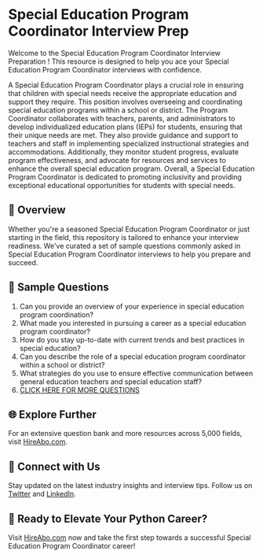 # Special Education Program Coordinator Interview Prep

Welcome to the Special Education Program Coordinator Interview Preparation ! This resource is designed to help you ace your Special Education Program Coordinator interviews with confidence.

A Special Education Program Coordinator plays a crucial role in ensuring that children with special needs receive the appropriate education and support they require. This position involves overseeing and coordinating special education programs within a school or district. The Program Coordinator collaborates with teachers, parents, and administrators to develop individualized education plans (IEPs) for students, ensuring that their unique needs are met. They also provide guidance and support to teachers and staff in implementing specialized instructional strategies and accommodations. Additionally, they monitor student progress, evaluate program effectiveness, and advocate for resources and services to enhance the overall special education program. Overall, a Special Education Program Coordinator is dedicated to promoting inclusivity and providing exceptional educational opportunities for students with special needs.

## 🚀 Overview

Whether you're a seasoned Special Education Program Coordinator or just starting in the field, this repository is tailored to enhance your interview readiness. We've curated a set of sample questions commonly asked in Special Education Program Coordinator interviews to help you prepare and succeed.

## 📝 Sample Questions

1. Can you provide an overview of your experience in special education program coordination?
2. What made you interested in pursuing a career as a special education program coordinator?
3. How do you stay up-to-date with current trends and best practices in special education?
4. Can you describe the role of a special education program coordinator within a school or district?
5. What strategies do you use to ensure effective communication between general education teachers and special education staff?
6. [CLICK HERE FOR MORE QUESTIONS](https://hireabo.com/job/4_3_39/Special%20Education%20Program%20Coordinator)

## 🌐 Explore Further

For an extensive question bank and more resources across 5,000 fields, visit [HireAbo.com](https://www.hireabo.com).

## 📱 Connect with Us

Stay updated on the latest industry insights and interview tips. Follow us on [Twitter](https://twitter.com/hireabo) and [LinkedIn](https://www.linkedin.com/in/hire-abo-3609972a8/).

## 🚀 Ready to Elevate Your Python Career?

Visit [HireAbo.com](https://www.hireabo.com) now and take the first step towards a successful Special Education Program Coordinator career!